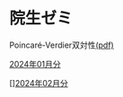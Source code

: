 [](モース理論[(pdf)](morse-th/morse-th.pdf))

[](層理論まとめノート[(pdf)](shv/shv.pdf))

[](帰納圏について[(pdf:2023年8月分)](monthly-category/2023-08-abst.pdf))

[](続・帰納圏について[(pdf:2023年12月分)](monthly-category/2023-12.pdf))

[](準アーベル圏について[(pdf)](quasi-abel/quasi-abel.pdf))
[](位相空間まとめノート[(pdf)](topo/topo.pdf))
[](ツェルナー和訳[(pdf)](zerner/zerner1971.pdf))

[](KS82和訳[(pdf)](KS82-ja/KS82-ja.pdf))


# 院生ゼミ

Poincaré-Verdier双対性[(pdf)](grad-seminar/PV-duality.pdf)


[2024年01月分](grad-notes/2024-01.md)

[][2024年02月分](grad-notes/2024-02.md)


